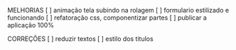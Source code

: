 MELHORIAS
[ ] animação tela subindo na rolagem
[ ] formulario estilizado e funcionando
[ ] refatoração css, componentizar partes
[ ] publicar a aplicação 100%

CORREÇÕES
[ ] reduzir textos
[ ] estilo dos titulos